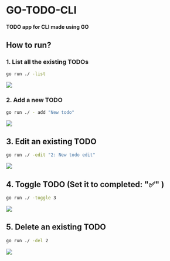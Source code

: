 # GO-TODO-CLI

#### TODO app for CLI made using GO

## How to run?

### 1. List all the existing TODOs

```zsh
go run ./ -list
```

<img src="https://www.kushcreates.com/images/go-todo-cli/go%20run%20-list.png" />

### 2. Add a new TODO

```zsh
go run ./ - add "New todo"
```

<img src="https://www.kushcreates.com/images/go-todo-cli/go%20run%20-add.png" />

## 3. Edit an existing TODO

```zsh
go run ./ -edit "2: New todo edit"
```

<img src="https://www.kushcreates.com/images/go-todo-cli/go%20run%20-edit.png" />

## 4. Toggle TODO (Set it to completed: "✅" )

```zsh
go run ./ -toggle 3
```

<img src="https://www.kushcreates.com/images/go-todo-cli/go%20run%20-toggle.png" />

## 5. Delete an existing TODO

```zsh
go run ./ -del 2
```

<img src="https://www.kushcreates.com/images/go-todo-cli/go%20run%20-del.png" />